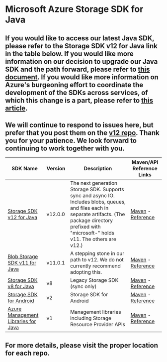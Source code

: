 # Microsoft Azure Storage SDK for Java
## If you would like to access our latest Java SDK, please refer to the Storage SDK v12 for Java link in the table below. If you would like more information on our decision to upgrade our Java SDK and the path forward, please refer to [this document](https://github.com/Azure/azure-storage-java/blob/master/V12%20Upgrade%20Story.md). If you would like more information on Azure's burgeoning effort to coordinate the development of the SDKs across services, of which this change is a part, please refer to [this article](https://azure.microsoft.com/en-us/blog/previewing-azure-sdks-following-new-azure-sdk-api-standards/).

## We will continue to respond to issues here, but prefer that you post them on the [v12 repo](https://github.com/azure/azure-sdk-for-java). Thank you for your patience. We look forward to continuing to work together with you.

| SDK Name      | Version       | Description | Maven/API Reference Links |
| ------------- | ------------- | ----------- | ----- |
| [Storage SDK v12 for Java](https://github.com/Azure/azure-sdk-for-java/tree/master/sdk/storage) | v12.0.0 | The next generation Storage SDK. Supports sync and async IO. Includes blobs, queues, and files each in separate artifacts. (The package directory prefixed with "microsoft-" holds v11. The others are v12.) | [Maven](https://search.maven.org/search?q=g:com.azure%20AND%20a:azure-storage-blob) - [Reference](https://azure.github.io/azure-sdk-for-java/track2reports/index.html)
| [Blob Storage SDK v11 for Java](https://github.com/Azure/azure-sdk-for-java/tree/master/sdk/storage/microsoft-azure-storage-blob)  | v11.0.1  | A stepping stone in our path to v12. We do not currently recommend adopting this. | [Maven](https://mvnrepository.com/artifact/com.microsoft.azure/azure-storage-blob) - [Reference](https://docs.microsoft.com/en-us/java/api/overview/azure/storage/client?view=azure-java-stable) |
| [Storage SDK v8 for Java](https://github.com/azure/azure-storage-java/tree/legacy-master)  | v8  | Legacy Storage SDK (sync only) | [Maven](https://mvnrepository.com/artifact/com.microsoft.azure/azure-storage) - [Reference](https://docs.microsoft.com/en-us/java/api/overview/azure/storage_stable?view=azure-java-legacy)|
| [Storage SDK for Android](https://github.com/Azure/azure-storage-android) | v2 | Storage SDK for Android | [Maven](https://mvnrepository.com/artifact/com.microsoft.azure.android/azure-storage-android) - [Reference](http://azure.github.io/azure-storage-android/)
| [Azure Management Libraries for Java](https://github.com/Azure/azure-libraries-for-java) | v1 | Management libraries including Storage Resource Provider APIs | [Maven](https://mvnrepository.com/artifact/com.microsoft.azure/azure-mgmt-resources) - [Reference](http://azure.github.io/azure-storage-android/)|

## For more details, please visit the proper location for each repo.
